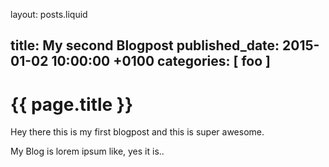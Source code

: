 layout: posts.liquid

title:   My second Blogpost
published_date:    2015-01-02 10:00:00 +0100
categories: [ foo ]
---
# {{ page.title }}

Hey there this is my first blogpost and this is super awesome.

My Blog is lorem ipsum like, yes it is..
